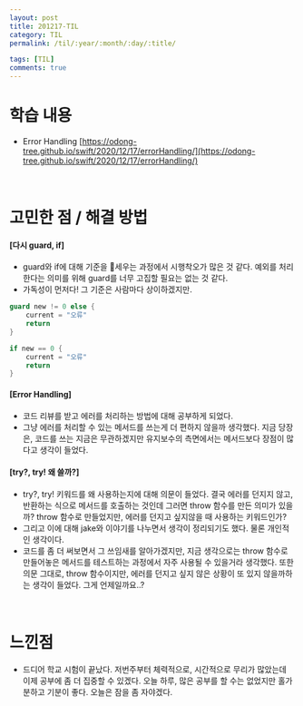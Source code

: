 ```yaml
---
layout: post
title: 201217-TIL
category: TIL
permalink: /til/:year/:month/:day/:title/

tags: [TIL]
comments: true
---
```


# 학습 내용
- Error Handling
[https://odong-tree.github.io/swift/2020/12/17/errorHandling/](https://odong-tree.github.io/swift/2020/12/17/errorHandling/)

<br>

# 고민한 점 / 해결 방법
#### [다시 guard, if]
- guard와 if에 대해 기준을 세우는 과정에서 시행착오가 많은 것 같다. 예외를 처리한다는 의미를 위해 guard를 너무 고집할 필요는 없는 것 같다.
- 가독성이 먼저다! 그 기준은 사람마다 상이하겠지만.

```swift
guard new != 0 else {
    current = "오류"
    return
}

if new == 0 {
    current = "오류"
    return
}

```

#### [Error Handling]
- 코드 리뷰를 받고 에러를 처리하는 방법에 대해 공부하게 되었다.
- 그냥 에러를 처리할 수 있는 메서드를 쓰는게 더 편하지 않을까 생각했다. 지금 당장은, 코드를 쓰는 지금은 무관하겠지만 유지보수의 측면에서는 메서드보다 장점이 많다고 생각이 들었다.

#### [try?, try! 왜 쓸까?]
- try?, try! 키워드를 왜 사용하는지에 대해 의문이 들었다. 결국 에러를 던지지 않고, 반환하는 식으로 메서드를 호출하는 것인데 그러면 throw 함수를 만든 의미가 있을까? throw 함수로 만들었지만, 에러를 던지고 싶지않을 때 사용하는 키워드인가?
- 그리고 이에 대해 jake와 이야기를 나누면서 생각이 정리되기도 했다. 물론 개인적인 생각이다.
- 코드를 좀 더 써보면서 그 쓰임새를 알아가겠지만, 지금 생각으로는 throw 함수로 만들어놓은 메서드를 테스트하는 과정에서 자주 사용될 수 있을거라 생각했다. 또한 의문 그대로, throw 함수이지만, 에러를 던지고 싶지 않은 상황이 또 있지 않을까하는 생각이 들었다. 그게 언제일까요..?
<br>

# 느낀점
- 드디어 학교 시험이 끝났다. 저번주부터 체력적으로, 시간적으로 무리가 많았는데 이제 공부에 좀 더 집중할 수 있겠다. 오늘 하루, 많은 공부를 할 수는 없었지만 홀가분하고 기분이 좋다. 오늘은 잠을 좀 자야겠다.
